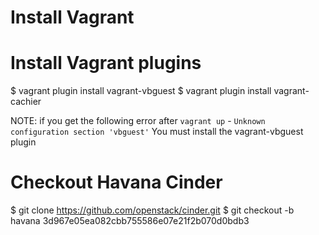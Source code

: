 # Install Vagrant

# Install Vagrant plugins

$ vagrant plugin install vagrant-vbguest
$ vagrant plugin install vagrant-cachier

NOTE: if you get the following error after ``vagrant up`` -  ``Unknown
configuration section 'vbguest'`` You must install the vagrant-vbguest plugin

# Checkout Havana Cinder

$ git clone https://github.com/openstack/cinder.git
$ git checkout -b havana 3d967e05ea082cbb755586e07e21f2b070d0bdb3

